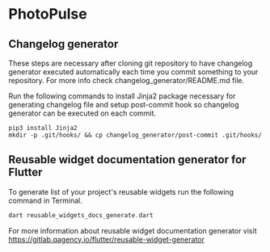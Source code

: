 # PhotoPulse

## Changelog generator

These steps are necessary after cloning git repository to have 
changelog generator executed automatically each time you commit something
to your repository. For more info check changelog_generator/README.md file.

Run the following commands to install Jinja2 package necessary for generating changelog file
and setup post-commit hook so changelog generator can be executed on each commit.
```
pip3 install Jinja2
mkdir -p .git/hooks/ && cp changelog_generator/post-commit .git/hooks/
```

## Reusable widget documentation generator for Flutter

To generate list of your project's reusable widgets run the following command 
in Terminal.
```dart
dart reusable_widgets_docs_generate.dart
```
For more information about reusable widget documentation generator visit
https://gitlab.qagency.io/flutter/reusable-widget-generator
